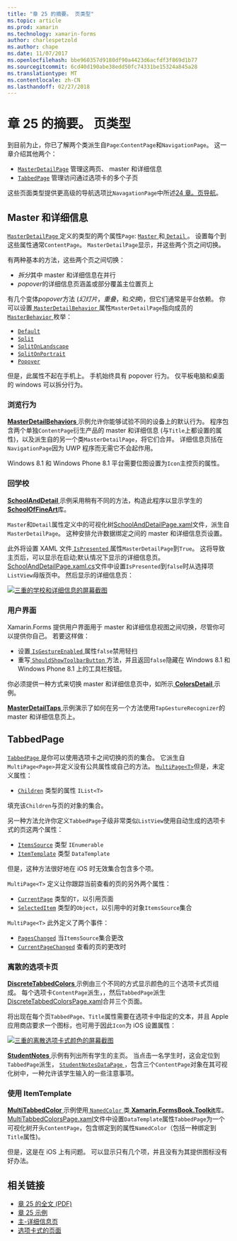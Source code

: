 ```yaml
---
title: "章 25 的摘要。 页类型"
ms.topic: article
ms.prod: xamarin
ms.technology: xamarin-forms
author: charlespetzold
ms.author: chape
ms.date: 11/07/2017
ms.openlocfilehash: bbe960357d9180df90a4423d6acfdf3f869d1b77
ms.sourcegitcommit: 6cd40d190abe38edd50fc74331be15324a845a28
ms.translationtype: MT
ms.contentlocale: zh-CN
ms.lasthandoff: 02/27/2018
---
```

# <a name="summary-of-chapter-25-page-varieties"></a>章 25 的摘要。 页类型

到目前为止，你已了解两个类派生自`Page`:`ContentPage`和`NavigationPage`。 这一章介绍其他两个：

- [`MasterDetailPage`](https://developer.xamarin.com/api/type/Xamarin.Forms.MasterDetailPage/) 管理这两页、 master 和详细信息
- [`TabbedPage`](https://developer.xamarin.com/api/type/Xamarin.Forms.TabbedPage/) 管理访问通过选项卡的多个子页

这些页面类型提供更高级的导航选项比`NavagationPage`中所述[24 章。页导航](~/xamarin-forms/creating-mobile-apps-xamarin-forms/summaries/chapter24.md)。

## <a name="master-and-detail"></a>Master 和详细信息

[ `MasterDetailPage` ](https://developer.xamarin.com/api/type/Xamarin.Forms.MasterDetailPage/)定义的类型的两个属性`Page`: [ `Master` ](https://developer.xamarin.com/api/property/Xamarin.Forms.MasterDetailPage.Master/)和[ `Detail` ](https://developer.xamarin.com/api/property/Xamarin.Forms.MasterDetailPage.Detail/)。 设置每个到这些属性通常`ContentPage`。 `MasterDetailPage`显示，并这些两个页之间切换。

有两种基本的方法，这些两个页之间切换：

- *拆分*其中 master 和详细信息在并行
- *popover*的详细信息页涵盖或部分覆盖主位置页上

有几个变体*popover*方法 (*幻灯片*，*重叠*，和*交换*)，但它们通常是平台依赖。 你可以设置[ `MasterDetailBehavior` ](https://developer.xamarin.com/api/property/Xamarin.Forms.MasterDetailPage.MasterBehavior/)属性`MasterDetailPage`指向成员的[ `MasterBehavior` ](https://developer.xamarin.com/api/type/Xamarin.Forms.MasterBehavior/)枚举：

- [`Default`](https://developer.xamarin.com/api/field/Xamarin.Forms.MasterBehavior.Default/)
- [`Split`](https://developer.xamarin.com/api/field/Xamarin.Forms.MasterBehavior.Split/)
- [`SplitOnLandscape`](https://developer.xamarin.com/api/field/Xamarin.Forms.MasterBehavior.SplitOnLandscape/)
- [`SplitOnPortrait`](https://developer.xamarin.com/api/field/Xamarin.Forms.MasterBehavior.SplitOnPortrait/)
- [`Popover`](https://developer.xamarin.com/api/field/Xamarin.Forms.MasterBehavior.Popover/)

但是，此属性不起在手机上。 手机始终具有 popover 行为。 仅平板电脑和桌面的 windows 可以拆分行为。

### <a name="exploring-the-behaviors"></a>浏览行为

[ **MasterDetailBehaviors** ](https://github.com/xamarin/xamarin-forms-book-samples/tree/master/Chapter25/MasterDetailBehaviors)示例允许你能够试验不同的设备上的默认行为。 程序包含两个单独`ContentPage`衍生产品的 master 和详细信息 (与`Title`上都设置的属性)，以及派生自的另一个类`MasterDetailPage`，将它们合并。 详细信息页括在`NavigationPage`因为 UWP 程序而无需它不会起作用。

Windows 8.1 和 Windows Phone 8.1 平台需要位图设置为`Icon`主控页的属性。

### <a name="back-to-school"></a>回学校

[ **SchoolAndDetail** ](https://github.com/xamarin/xamarin-forms-book-samples/tree/master/Chapter25/SchoolAndDetail)示例采用稍有不同的方法，构造此程序以显示学生的[ **SchoolOfFineArt**](https://github.com/xamarin/xamarin-forms-book-samples/tree/master/Libraries/SchoolOfFineArt)库。

`Master`和`Detail`属性定义中的可视化树[SchoolAndDetailPage.xaml](https://github.com/xamarin/xamarin-forms-book-samples/blob/master/Chapter25/SchoolAndDetail/SchoolAndDetail/SchoolAndDetail/SchoolAndDetailPage.xaml)文件，派生自`MasterDetailPage`。 这种安排允许数据绑定之间的 master 和详细信息页设置。

此外将设置 XAML 文件[ `IsPresented` ](https://developer.xamarin.com/api/property/Xamarin.Forms.MasterDetailPage.IsPresented/)属性`MasterDetailPage`到`True`。 这将导致主页后，可以显示在启动;默认情况下显示的详细信息页。 [SchoolAndDetailPage.xaml.cs](https://github.com/xamarin/xamarin-forms-book-samples/blob/master/Chapter25/SchoolAndDetail/SchoolAndDetail/SchoolAndDetail/SchoolAndDetailPage.xaml.cs)文件中设置`IsPresented`到`false`时从选择项`ListView`母版页中。 然后显示的详细信息页：

[![三重的学校和详细信息的屏幕截图](images/ch25fg09-small.png "从 MasterDetailPage 的详细信息页")](images/ch25fg09-large.png "从 MasterDetailPage 的详细信息页")

### <a name="your-own-user-interface"></a>用户界面

Xamarin.Forms 提供用户界面用于 master 和详细信息视图之间切换，尽管你可以提供你自己。 若要这样做：

- 设置[ `IsGestureEnabled` ](https://developer.xamarin.com/api/property/Xamarin.Forms.MasterDetailPage.IsGestureEnabled/)属性`false`禁用轻扫
- 重写[ `ShouldShowToolbarButton` ](https://developer.xamarin.com/api/member/Xamarin.Forms.MasterDetailPage.ShouldShowToolbarButton()/)方法，并且返回`false`隐藏在 Windows 8.1 和 Windows Phone 8.1 上的工具栏按钮。

你必须提供一种方式来切换 master 和详细信息页中，如所示[ **ColorsDetail** ](https://github.com/xamarin/xamarin-forms-book-samples/tree/master/Chapter25/ColorsDetails)示例。

[ **MasterDetailTaps** ](https://github.com/xamarin/xamarin-forms-book-samples/tree/master/Chapter25/MasterDetailTaps)示例演示了如何在另一个方法使用`TapGestureRecognizer`的 master 和详细信息页上。

## <a name="tabbedpage"></a>TabbedPage

[ `TabbedPage` ](https://developer.xamarin.com/api/type/Xamarin.Forms.TabbedPage/)是你可以使用选项卡之间切换的页的集合。 它派生自`MultiPage<Page>`并定义没有公共属性或自己的方法。 [`MultiPage<T>`](https://developer.xamarin.com/api/type/Xamarin.Forms.MultiPage%3CT%3E/)但是，未定义属性：

- [`Children`](https://developer.xamarin.com/api/property/Xamarin.Forms.MultiPage%3CT%3E.Children/) 类型的属性 `IList<T>`

填充该`Children`与页的对象的集合。

另一种方法允许你定义`TabbedPage`子级非常类似`ListView`使用自动生成的选项卡式的页这两个属性：

- [`ItemsSource`](https://developer.xamarin.com/api/property/Xamarin.Forms.MultiPage%3CT%3E.ItemsSource/) 类型 `IEnumerable`
- [`ItemTemplate`](https://developer.xamarin.com/api/property/Xamarin.Forms.MultiPage%3CT%3E.ItemTemplate/) 类型 `DataTemplate`

但是，这种方法很好地在 iOS 时无效集合包含多个项。

`MultiPage<T>` 定义让你跟踪当前查看的页的另外两个属性：

- [`CurrentPage`](https://developer.xamarin.com/api/property/Xamarin.Forms.MultiPage%3CT%3E.CurrentPage/) 类型的`T`，以引用页面
- [`SelectedItem`](https://developer.xamarin.com/api/property/Xamarin.Forms.MultiPage%3CT%3E.SelectedItem/) 类型的`Object`，以引用中的对象`ItemsSource`集合

`MultiPage<T>` 此外定义了两个事件：

- [`PagesChanged`](https://developer.xamarin.com/api/event/Xamarin.Forms.MultiPage%3CT%3E.PagesChanged/) 当`ItemsSource`集合更改
- [`CurrentPageChanged`](https://developer.xamarin.com/api/event/Xamarin.Forms.MultiPage%3CT%3E.CurrentPageChanged/) 查看的页的更改时

### <a name="discrete-tab-pages"></a>离散的选项卡页

[ **DiscreteTabbedColors** ](https://github.com/xamarin/xamarin-forms-book-samples/tree/master/Chapter25/DiscreteTabbedColors)示例由三个不同的方式显示颜色的三个选项卡式页组成。 每个选项卡`ContentPage`派生，，然后`TabbedPage`派生[DiscreteTabbedColorsPage.xaml](https://github.com/xamarin/xamarin-forms-book-samples/blob/master/Chapter25/DiscreteTabbedColors/DiscreteTabbedColors/DiscreteTabbedColors/DiscreteTabbedColorsPage.xaml)合并三个页面。

将出现在每个页`TabbedPage`、`Title`属性需要在选项卡中指定的文本，并且 Apple 应用商店要求一个图标，也可用于因此`Icon`为 iOS 设置属性：

[![三重的离散选项卡式颜色的屏幕截图](images/ch25fg13-small.png "TabbedPage")](images/ch25fg13-large.png "TabbedPage")

[ **StudentNotes** ](https://github.com/xamarin/xamarin-forms-book-samples/tree/master/Chapter25/StudentNotes)示例有列出所有学生的主页。 当点击一名学生时，这会定位到`TabbedPage`派生， [ `StudentNotesDataPage` ](https://github.com/xamarin/xamarin-forms-book-samples/blob/master/Chapter25/StudentNotes/StudentNotes/StudentNotes/StudentNotesDataPage.xaml)，包含三个`ContentPage`对象在其可视化树中，一种允许该学生输入的一些注意事项。

### <a name="using-an-itemtemplate"></a>使用 ItemTemplate

[ **MultiTabbedColor** ](https://github.com/xamarin/xamarin-forms-book-samples/tree/master/Chapter25/MultiTabbedColors)示例使用[ `NamedColor` ](https://github.com/xamarin/xamarin-forms-book-samples/blob/master/Libraries/Xamarin.FormsBook.Toolkit/Xamarin.FormsBook.Toolkit/NamedColor.cs)类[ **Xamarin.FormsBook.Toolkit**](https://github.com/xamarin/xamarin-forms-book-samples/tree/master/Libraries/Xamarin.FormsBook.Toolkit)库。 [MultiTabbedColorsPage.xaml](https://github.com/xamarin/xamarin-forms-book-samples/blob/master/Chapter25/MultiTabbedColors/MultiTabbedColors/MultiTabbedColors/MultiTabbedColorsPage.xaml)文件中设置`DataTemplate`属性`TabbedPage`为一个可视化树开头`ContentPage`，包含绑定到的属性`NamedColor`（包括一种绑定到`Title`属性)。

但是，这是在 iOS 上有问题。 可以显示只有几个项，并且没有为其提供图标没有好办法。



## <a name="related-links"></a>相关链接

- [章 25 的全文 (PDF)](https://download.xamarin.com/developer/xamarin-forms-book/XamarinFormsBook-Ch25-Apr2016.pdf)
- [章 25 示例](https://github.com/xamarin/xamarin-forms-book-samples/tree/master/Chapter25)
- [主-详细信息页](~/xamarin-forms/app-fundamentals/navigation/master-detail-page.md)
- [选项卡式的页面](~/xamarin-forms/app-fundamentals/navigation/tabbed-page.md)

